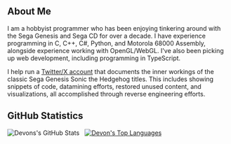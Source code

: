 ## About Me
I am a hobbyist programmer who has been enjoying tinkering around with the Sega Genesis and Sega CD for over a decade. I have experience programming in
C, C++, C#, Python, and Motorola 68000 Assembly, alongside experience working with OpenGL/WebGL. I've also been picking up web development, including
programming in TypeScript.

I help run a [Twitter/X account](https://twitter.com/SCDDeconstruct) that documents the inner workings of the classic Sega Genesis Sonic the Hedgehog titles.
This includes showing snippets of code, datamining efforts, restored unused content, and visualizations, all accomplished through reverse engineering efforts.

## GitHub Statistics
![Devons's GitHub Stats](https://github-readme-stats.vercel.app/api?username=devon-artmeier&show_icons=true&hide_title=true&exclude_repo=glad-opengl-3.2&theme=material-palenight)&nbsp;&nbsp;
[![Devon's Top Languages](https://github-readme-stats.vercel.app/api/top-langs/?username=devon-artmeier&layout=compact&theme=material-palenight)](https://github.com/devon-artmeier)
